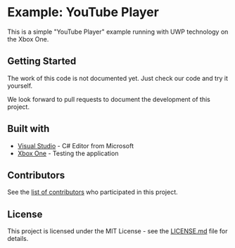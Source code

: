 # Example: YouTube Player

This is a simple "YouTube Player" example running with UWP technology on the Xbox One.

## Getting Started

The work of this code is not documented yet. Just check our code and try it yourself.

We look forward to pull requests to document the development of this project.

## Built with

* [Visual Studio](https://visualstudio.microsoft.com/) - C# Editor from Microsoft
* [Xbox One](https://afflnk.microsoft.com/c/1256010/476314/7806/) - Testing the application

## Contributors

See the [list of contributors](https://github.com/XboxDevCom/example-hello-world/contributors) who participated in this project.

## License

This project is licensed under the MIT License - see the [LICENSE.md](LICENSE.md) file for details.
